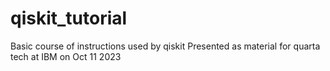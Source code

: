 # qiskit_tutorial
Basic course of instructions used by qiskit
Presented as material for quarta tech at IBM on Oct 11 2023

